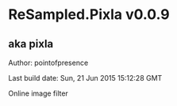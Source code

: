# ReSampled.Pixla v0.0.9
## aka pixla

Author: pointofpresence

Last build date: Sun, 21 Jun 2015 15:12:28 GMT

Online image filter